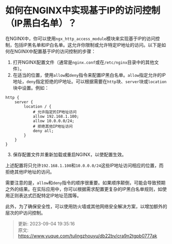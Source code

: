 # 如何在NGINX中实现基于IP的访问控制（IP黑白名单）？

在NGINX中，你可以使用`ngx_http_access_module`模块来实现基于IP的访问控制，包括IP黑名单和IP白名单。这允许你限制或允许特定IP地址的访问。以下是如何在NGINX中配置基于IP的访问控制的步骤：



1.  打开NGINX配置文件（通常是`nginx.conf`或在`/etc/nginx`目录中的其他文件）。 
2.  在适当的位置，使用`allow`和`deny`指令来配置IP黑白名单。`allow`指定允许的IP地址，`deny`指定拒绝的IP地址。可以根据需要在`http`块、`server`块或`location`块中设置。例如： 

```nginx
http {
    server {
        location / {
            # 允许指定的IP地址访问
            allow 192.168.1.100;
            allow 10.0.0.0/24;
            # 拒绝其他IP地址访问
            deny all;
        }
    }
}
```

 

3.  保存配置文件并重新加载或重启NGINX，以使配置生效。 



上述配置将只允许`192.168.1.100`和`10.0.0.0/24`这些IP地址访问相应的位置，而拒绝其他IP地址的访问。



需要注意的是，`allow`和`deny`指令的顺序很重要。如果顺序颠倒，可能会导致预期之外的结果。在实际应用中，你可以根据需求配置更复杂的IP黑白名单规则，如使用正则表达式匹配特定IP地址范围等。



此外，为了确保安全性，可以使用防火墙或其他网络安全解决方案，以增加额外的层次的IP访问控制。



> 更新: 2023-09-04 19:35:16  
> 原文: <https://www.yuque.com/tulingzhouyu/db22bv/cra9n2tgpb0777ak>